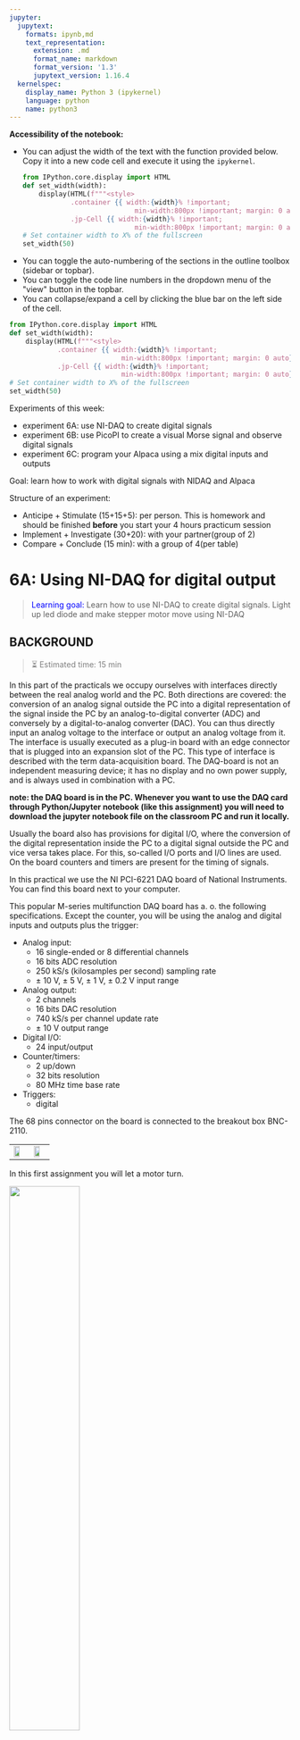 ```yaml
---
jupyter:
  jupytext:
    formats: ipynb,md
    text_representation:
      extension: .md
      format_name: markdown
      format_version: '1.3'
      jupytext_version: 1.16.4
  kernelspec:
    display_name: Python 3 (ipykernel)
    language: python
    name: python3
---
```


<div class="alert alert-block alert-info">

**Accessibility of the notebook:**
- You can adjust the width of the text with the function provided below. Copy it into a new code cell and execute it using the `ipykernel`.
    ```python
    from IPython.core.display import HTML
    def set_width(width):
        display(HTML(f"""<style>  
                .container {{ width:{width}% !important; 
                                min-width:800px !important; margin: 0 auto}} 
                .jp-Cell {{ width:{width}% !important; 
                                min-width:800px !important; margin: 0 auto}} </style>"""))
    # Set container width to X% of the fullscreen 
    set_width(50)
    ```
- You can toggle the auto-numbering of the sections in the outline toolbox (sidebar or topbar).
- You can toggle the code line numbers in the dropdown menu of the "view" button in the topbar. 
- You can collapse/expand a cell by clicking the blue bar on the left side of the cell.

</div>

```python
from IPython.core.display import HTML
def set_width(width):
    display(HTML(f"""<style>  
            .container {{ width:{width}% !important; 
                            min-width:800px !important; margin: 0 auto}} 
            .jp-Cell {{ width:{width}% !important; 
                            min-width:800px !important; margin: 0 auto}} </style>"""))
# Set container width to X% of the fullscreen 
set_width(50)
```

Experiments of this week:
- experiment 6A: use NI-DAQ to create digital signals
- experiment 6B: use PicoPI to create a visual Morse signal and observe digital signals
- experiment 6C: program your Alpaca using a mix digital inputs and outputs

Goal: learn how to work with digital signals with NIDAQ and Alpaca

Structure of an experiment:
- Anticipe + Stimulate (15+15+5): per person. This is homework and should be finished **before** you start your 4 hours practicum session
- Implement + Investigate (30+20): with your partner(group of 2)
- Compare + Conclude (15 min): with a group of 4(per table)


# 6A: Using NI-DAQ for digital output
> <font color='blue'>Learning goal:</font> Learn how to use NI-DAQ to create digital signals. Light up led diode and make stepper motor move using NI-DAQ

<!-- #region -->
## BACKGROUND
> <font color='grey'>⏳ Estimated time: 15 min</font>

In this part of the practicals we occupy ourselves with interfaces directly between the real analog world and the PC. Both directions are covered: the conversion of an analog signal outside the PC into a digital representation of the signal inside the PC by an analog-to-digital converter (ADC) and conversely by a digital-to-analog converter (DAC). You can thus directly input an analog voltage to the interface or output an analog voltage from it. The interface is usually executed as a plug-in board with an edge connector that is plugged into an expansion slot of the PC. This type of interface is described with the term data-acquisition board. The DAQ-board is not an independent measuring device; it has no display and no own power supply, and is always used in combination with a PC.

**note: the DAQ board is in the PC. Whenever you want to use the DAQ card through Python/Jupyter notebook (like this assignment) you will need to download the jupyter notebook file on the classroom PC and run it locally.**

Usually the board also has provisions for digital I/O, where the conversion of the digital representation inside the PC to a digital signal outside the PC and vice versa takes place. For this, so-called I/O ports and I/O lines are used. On the board counters and timers are present for the timing of signals.

In this practical we use the NI PCI-6221 DAQ board of National Instruments. You can find this board next to your computer. 

This popular M-series multifunction DAQ board has a. o. the following specifications. Except the counter, you will be using the analog and digital inputs and outputs plus the trigger:
* Analog input: 
    * 16 single-ended or 8 differential channels
    * 16 bits ADC resolution
    * 250 kS/s (kilosamples per second) sampling rate
    * ± 10 V,  ± 5 V, ± 1 V, ± 0.2 V input range
* Analog output:
    * 2 channels
    * 16 bits DAC resolution
    * 740 kS/s per channel update rate
    * ± 10 V output range
* Digital I/O:
    * 24 input/output
* Counter/timers:
    * 2 up/down
    * 32 bits resolution	
    * 80 MHz time base rate
* Triggers:
    * digital


The 68 pins connector on the board is connected to the breakout box BNC-2110.
<table><tr>
<td>
<img src="https://gitlab.tudelft.nl/mwdocter/nb2214-images/-/raw/main/PyDAQ-Next/PyDAQ1-img1.jpg" width=70%></img>
</td>
<td>
<img src="https://gitlab.tudelft.nl/mwdocter/nb2214-images/-/raw/main/PyDAQ-Next/PyDAQ1-img2.png" width=70%></img>
</td>
</tr></table>
<!-- #endregion -->

In this first assignment you will let a motor turn. 

<img src="https://gitlab.tudelft.nl/mwdocter/nb2214-images/-/raw/main/PyDAQ-Next/6A_stepper_motor.jpg" width=50%></img>

After powering the motor, the motor can be connected and controlled through the three signal wires: black for ground, and {red and green} for {step and direction}. Note: at this point we do not tell you whether the step is controlled through the red or green wire, this is something you'll have to discover yourself. 
The applied signals are logical (so called TTL) signals, which means digital low 0 = 0v, and digital high 1= 5V. 

- In order to let the motor turn a bit ("make a step"), it needs the signal on the pulse input to go from low to high TTL signal. Whenever the input signal goes from low to high, the motor moves **7 degrees** and the (middle) PULSE LED lights up. The rotation speed is limited to 1 Hz.

- The spinning direction is determined from the left/right input. low signal (0) means clockwise direction, high signal (1) means anti-clockwise direction. The corresponding left or right LED will light up. 



## ANTICIPATE: connection points on the board and signal required to make stepper motor move
> <font color='grey'>⏳ Estimated time: 15 min</font>

1. In order to familiarize yourself with DAQ board, pinpoint on the top BNC connector image where the following connections are. You can make a graphic or write it in text:
* analog in 0 (AI0)
* analog out 0 (AO0)
* Digital I/O line P0.0
* Digital Ground
* PFI 0 

2. Make a prediction (either in text or in drawing) which signals you have to generate in order to:
* let the motor make 2 full turns to the left
* let the motor make 3 full turns to the right
> <font color='blue'>Hint:</font> the 'direction' signal and 'pulse' signal are 2 different inputs on the DAQ!

```python
from ipywidgets import FileUpload
from IPython.display import Image

upload=FileUpload()
upload
```

```python
file_name="6A_1a_daqdescription.jpg"
if upload.value!={}:
    with open(file_name,"wb") as f:
        try: f.write(upload.data[-1]) # python 3.7 Kernel code, not working on Vocareum
        except: f.write(upload.value[-1]["content"])  # python 3.8 Kernel code, works on Vocareum if you change the kernel

Image(filename=file_name, width="50%")
```

```python
upload
```

```python
file_name="6A_1b_stepperdescription.jpg"
if upload.value!={}:
    with open(file_name,"wb") as f:
        try: f.write(upload.data[-1]) # python 3.7 Kernel code, not working on Vocareum
        except: f.write(upload.value[-1]["content"])  # python 3.8 Kernel code, works on Vocareum if you change the kernel

Image(filename=file_name, width="50%")
```

```python
### TO DO="your answer on which signals you have to generate"

```

## SIMULATE
> <font color='grey'>⏳ Estimated time: 5 min</font>

There is no simulation for this experiment, but do already think about:
1. What would happen if you swap the pulse and left/right signals
2. If these signals are swapped, think about how to adapt. Do you prefer changing wires, or adapting code?

```python
### TO DO="your answers regarding swapping pulse with left/right signal"

```

If you want to have a precap on the lab work, feel free to watch the following movie

```python
# precap
from IPython.lib.display import YouTubeVideo
YouTubeVideo('2oJ4llTsxgc', width = 600, height = 450)

```

## IMPLEMENT & INVESTIGATE 1: Explore the NI-DAQ code for switching on LEDs. 
> <font color='grey'>⏳ Estimated time: 30 min</font>

**You will need to run python locally on Studio Classroom desktop for later exercise.** Note: Run the base installation (no need for conda activate, just jupyter lab), and run it in **H-drive** on the desktop, as this is your personal drive (and the C-drive is reset every few days, which results in lost of files from C). 


In the Studio Classroom (SCR) the board has already been installed and configured with the NI-DAQ driver software and support files. Within NI-DAQ software, the Measurement & Automation Explorer (MAX), has been installed. Feel free to explore this graphical user interface, but note we will only use code from now. In this assignment we start with the digital signals, in later exercises also analog signals will be used. 


### You will need to run python locally on Studio Classroom desktop.

### Switching on LED

* Connect an LED with its long pin into P0.0 and its short pin into D GND of your DAQ breakout box, section Digital and Timing I/O.
You can find the LED in a same box where T-junction.
Note that I/O stands for Input/Output; LED stands for Light Emitting Diode

**Put the LED in the big holes, those make the best connection.** <br>
**Use the orange button to open the clamp (on the bottom of the hole), both when inserting and most importantly during removal**

* Run the code below and make sure the LED is on. If not working: make sure the pins are well-connected and the LED is not broken.

> ### <font color='blue'>Important:</font> 
As you will learn in octal 3 a diode is one-directional. If your LED is not switching on/off, please check whether you connected it correctly

```python
import nidaqmx
import numpy as np
import matplotlib.pyplot as plt
import time
from nidaqmx.constants import AcquisitionType, Edge, LineGrouping

system = nidaqmx.system.System.local()

with nidaqmx.Task() as task:
    task.do_channels.add_do_chan('Dev1/port0/line0')
    task.write(True)

```

```python
### TO DO="Did you get the LED working?"

```

Alter the code below and switch off the LED programmatically after one second.

> <font color='blue'>Hint:</font> The 'with' statement is used for simplificiation with resources. Also see https://www.geeksforgeeks.org/with-statement-in-python/. You can do anything with the task inside the with statement, outside the statement the nidaqmx.Task() is closed and unavailable for further use. 

```python
import nidaqmx
import numpy as np
import matplotlib.pyplot as plt
import time
from nidaqmx.constants import AcquisitionType, Edge, LineGrouping

system = nidaqmx.system.System.local()

with nidaqmx.Task() as task:
    task.do_channels.add_do_chan('Dev1/port0/line0')
    task.write(True)
### TO DO="your code, hint: use time.sleep and task.write"

```

### Now we are going to use 2 LEDs


* Add another LED in P0.1 and D GND.

There are two versions of a code. One contains `line_grouping=LineGrouping.CHAN_FOR_ALL_LINES`, the other one `line_grouping=LineGrouping.CHAN_PER_LINE`.
* Run the codes below. Explore the difference between the two versions. 

```python
import nidaqmx
import numpy as np
import matplotlib.pyplot as plt
import time
from nidaqmx.constants import AcquisitionType, Edge, LineGrouping

system = nidaqmx.system.System.local()

with nidaqmx.Task() as task:
    task.do_channels.add_do_chan('Dev1/port0/line0:1', line_grouping=LineGrouping.CHAN_FOR_ALL_LINES)
    task.write(1),    time.sleep(1)
    task.write(2),    time.sleep(1)
    task.write(3),    time.sleep(1)
    task.write(0),    time.sleep(1)

```

```python
#import nidaqmx
#import numpy as np
#import matplotlib.pyplot as plt
#import time
#from nidaqmx.constants import AcquisitionType, Edge, LineGrouping

#system = nidaqmx.system.System.local()

with nidaqmx.Task() as task:
    task.do_channels.add_do_chan('Dev1/port0/line0:1',line_grouping=LineGrouping.CHAN_PER_LINE)
    task.write([True,False]),    time.sleep(1)
    task.write([False,True]),    time.sleep(1)
    task.write([True,True]),     time.sleep(1)
    task.write([False,False]),   time.sleep(1)
```

Why do we end with `task.write(0)` or `task.write([False,False])`(what do they do)?
> ### <font color='blue'>Hint:</font>

> notice the difference in line_grouping

>comment out lines to see what each individual line does. 

>Or introduce longer pauses, with import time, time.sleep(1) to see which line you are on

Why would you use one code over the other?

**Show to the TA that you got LEDs working!(You can either check it now or keep all assembled till COMPARE&CONCLUDE and check off at the end, or take a video proof)**

```python

### TO DO ="Explain which LineGrouping you choose" 

```

## IMPLEMENT & INVESTIGATE 2: Make stepper motor move
> <font color='grey'>⏳ Estimated time: 20 min</font>


Now you are finally ready to make stepper motor move! Take the stepper motor from the caddy
and power it. Connect it to DAQ:
* The black wire goes to D GND
* The red and green are for left/right and making a step (for you to figure out which one is which )). Connect them to P0.0 and P0.1 (figure out which cable where).

## When you want to remove the cables from the big holes, press a orange button (with a pen tip or a screwdriver) next to them to release. DO NOT PULL when you encounter resistance

Adapt the code below to let the motor spin first 2 full turns to the left and then 3 full turns to the right.
>  <font color='blue'>Hint:</font>
First make it spin just to the left, it will help you figure out if you connected the cables right

> '??' indicates you should add a line of code or complete preexisting code there


```python
#if you want to run just part of the code, comment the rest out(don't delete it!)
with nidaqmx.Task() as task:
    task.do_channels.add_do_chan('Dev1/port0/line0:1',line_grouping=LineGrouping.??   ) 
    left_right=?? # are you going left or right
    time_to_wait=??                                                                               
    for ii in range(       ??    ): # you calculated that in your anticipate!
        task.write(  ??  ),    time.sleep(time_to_wait) # make it move! (this and next line) get inspired by code in I&I1
        #??
    #??   switch direction
    for ii in range(    ??        ):
        task.write(    ??    ),    time.sleep(time_to_wait)  
        #??
    #?? (end 'with' statement) 
```

```python
### TO DO="# did you power the motor?"

```

If you need more ideas, here are a couple more hints for you!
> ### <font color='blue'>Hint:</font>
> - You have used task.write() before, to light two LEDs. Use that code as inspiration. 
> - Try to figure out which output port corresponds to which wire. You can use NI-MAX.
> - If you have them connected wrongly, think about solving it either with the wires or the code (whatever you find easier)
> - Expected: a functional code that makes the motor first spin 2 full tunrs to the left and then 3 full turns to the right.


### Congratulations! You made stepper motor move. You will need to show to the TA that it is working either in person or take video proof

### Remember to save this notebook in H drive on the desktop! We also recommend uploading it to vocareum right away, so if you forget to save it in H drive/something goes wrong, you still have access to this notebook

<!-- #region -->
## COMPARE & CONCLUDE
> <font color='grey'>⏳ Estimated time: 15 min</font>

* Wait till all (4) group members finish their observation
* Compare your results with your other group members. 
* If your results agree, and are in line with all predictions, then talk to a TA and get checked off
* Otherwise, so if your results do not agree, or your results are not in line with your predictions, then first discuss amongst your group before getting a TA. 


**to be checked off by a TA:**
1. Show your motor move in the requested way
2. Reflect on the journey from predicted signal to functioning Python code: which steps did you take
3. exit card: 1. Write a brief abstract on what you learned (conclusion, useful graph), 2. Which troubleshooting skills do you want to remember for next sessions, 3. Which code do you copy for use in next sessions,
4. How do think this notebook could be improved
<!-- #endregion -->

```python
#6A stepper motor
### TO DO="1. show your TA your spinning motor"

### TO DO="2.reflect on your journey from prediction to correct motor movement"

### TO DO="3a. abstract"

### TO DO="3b. troubleshooting"

### TO DO="3c. code"

### TO DO="4. what changes would you suggest?"

```

```python
#no recording this time: just look at your motor spinning 
```
